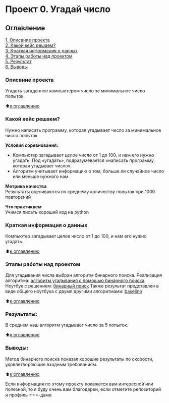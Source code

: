 # Проект 0. Угадай число

## Оглавление  
[1. Описание проекта](.README.md#Описание-проекта)  
[2. Какой кейс решаем?](.README.md#Какой-кейс-решаем)  
[3. Краткая информация о данных](.README.md#Краткая-информация-о-данных)  
[4. Этапы работы над проектом](.README.md#Этапы-работы-над-проектом)  
[5. Результат](.README.md#Результат)    
[6. Выводы](.README.md#Выводы) 

### Описание проекта    
Угадать загаданное компьютером число за минимальное число попыток.

:arrow_up:[к оглавлению](README.md#Оглавление)


### Какой кейс решаем?    
Нужно написать программу, которая угадывает число за минимальное число попыток

**Условия соревнования:**  
- Компьютер загадывает целое число от 1 до 100, и нам его нужно угадать. Под «угадать», подразумевается «написать программу, которая угадывает число».
- Алгоритм учитывает информацию о том, больше ли случайное число или меньше нужного нам.

**Метрика качества**     
Результаты оцениваются по среднему количеству попыток при 1000 повторений

**Что практикуем**     
Учимся писать хороший код на python


### Краткая информация о данных
Компьютер загадывает целое число от 1 до 100, и нам его нужно угадать.

:arrow_up:[к оглавлению](README.md#Оглавление)


### Этапы работы над проектом  
Для угадывания числа выбран алгоритм бинарного поиска.
Реализация алгоритма: [алгоритм угадывания с помощью бинарного поиска](https://github.com/eisakhanov/sf_ds_module3_hw/tree/master/guess-number-task/game_v3.py).
Ноутбук с решением: [бинарный поиск](https://github.com/eisakhanov/sf_ds_module3_hw/tree/master/guess-number-task/game.ipynb)
Также результат представлен в виде общего ноутбука с двумя другими алгоритмами: [baseline](https://github.com/eisakhanov/sf_ds_module3_hw/tree/master/guess-number-task/baseline.ipynb)

:arrow_up:[к оглавлению](README.md#Оглавление)


### Результаты:  
В среднем наш алгоритм угадывает число за 5 попыток.

:arrow_up:[к оглавлению](README.md#Оглавление)


### Выводы:  
Метод бинарного поиска показал хорошие результаты по скорости, удовлетворяющие входным требованиям.

:arrow_up:[к оглавлению](README.md#Оглавление)


Если информация по этому проекту покажется вам интересной или полезной, то я буду очень вам благодарен, если отметите репозиторий и профиль ⭐️⭐️⭐️-дами